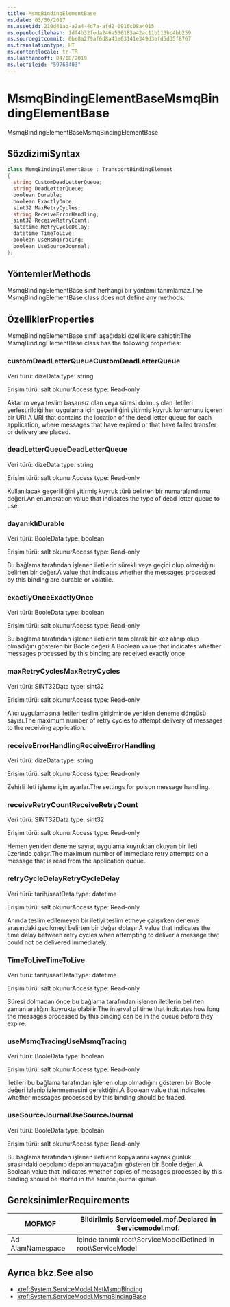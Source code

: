```yaml
---
title: MsmqBindingElementBase
ms.date: 03/30/2017
ms.assetid: 210d41ab-a2a4-4d7a-afd2-0916c08a4015
ms.openlocfilehash: 1df4b32feda246a536183a42ac11b113bc4bb259
ms.sourcegitcommit: 0be8a279af6d8a43e03141e349d3efd5d35f8767
ms.translationtype: HT
ms.contentlocale: tr-TR
ms.lasthandoff: 04/18/2019
ms.locfileid: "59768403"
---
```

# <a name="msmqbindingelementbase"></a><span data-ttu-id="cd7a9-102">MsmqBindingElementBase</span><span class="sxs-lookup"><span data-stu-id="cd7a9-102">MsmqBindingElementBase</span></span>
<span data-ttu-id="cd7a9-103">MsmqBindingElementBase</span><span class="sxs-lookup"><span data-stu-id="cd7a9-103">MsmqBindingElementBase</span></span>  
  
## <a name="syntax"></a><span data-ttu-id="cd7a9-104">Sözdizimi</span><span class="sxs-lookup"><span data-stu-id="cd7a9-104">Syntax</span></span>  
  
```csharp  
class MsmqBindingElementBase : TransportBindingElement  
{  
  string CustomDeadLetterQueue;  
  string DeadLetterQueue;  
  boolean Durable;  
  boolean ExactlyOnce;  
  sint32 MaxRetryCycles;  
  string ReceiveErrorHandling;  
  sint32 ReceiveRetryCount;  
  datetime RetryCycleDelay;  
  datetime TimeToLive;  
  boolean UseMsmqTracing;  
  boolean UseSourceJournal;  
};  
```  
  
## <a name="methods"></a><span data-ttu-id="cd7a9-105">Yöntemler</span><span class="sxs-lookup"><span data-stu-id="cd7a9-105">Methods</span></span>  
 <span data-ttu-id="cd7a9-106">MsmqBindingElementBase sınıf herhangi bir yöntemi tanımlamaz.</span><span class="sxs-lookup"><span data-stu-id="cd7a9-106">The MsmqBindingElementBase class does not define any methods.</span></span>  
  
## <a name="properties"></a><span data-ttu-id="cd7a9-107">Özellikler</span><span class="sxs-lookup"><span data-stu-id="cd7a9-107">Properties</span></span>  
 <span data-ttu-id="cd7a9-108">MsmqBindingElementBase sınıfı aşağıdaki özelliklere sahiptir:</span><span class="sxs-lookup"><span data-stu-id="cd7a9-108">The MsmqBindingElementBase class has the following properties:</span></span>  
  
### <a name="customdeadletterqueue"></a><span data-ttu-id="cd7a9-109">customDeadLetterQueue</span><span class="sxs-lookup"><span data-stu-id="cd7a9-109">CustomDeadLetterQueue</span></span>  
 <span data-ttu-id="cd7a9-110">Veri türü: dize</span><span class="sxs-lookup"><span data-stu-id="cd7a9-110">Data type: string</span></span>  
  
 <span data-ttu-id="cd7a9-111">Erişim türü: salt okunur</span><span class="sxs-lookup"><span data-stu-id="cd7a9-111">Access type: Read-only</span></span>  
  
 <span data-ttu-id="cd7a9-112">Aktarım veya teslim başarısız olan veya süresi dolmuş olan iletileri yerleştirildiği her uygulama için geçerliliğini yitirmiş kuyruk konumunu içeren bir URI.</span><span class="sxs-lookup"><span data-stu-id="cd7a9-112">A URI that contains the location of the dead letter queue for each application, where messages that have expired or that have failed transfer or delivery are placed.</span></span>  
  
### <a name="deadletterqueue"></a><span data-ttu-id="cd7a9-113">deadLetterQueue</span><span class="sxs-lookup"><span data-stu-id="cd7a9-113">DeadLetterQueue</span></span>  
 <span data-ttu-id="cd7a9-114">Veri türü: dize</span><span class="sxs-lookup"><span data-stu-id="cd7a9-114">Data type: string</span></span>  
  
 <span data-ttu-id="cd7a9-115">Erişim türü: salt okunur</span><span class="sxs-lookup"><span data-stu-id="cd7a9-115">Access type: Read-only</span></span>  
  
 <span data-ttu-id="cd7a9-116">Kullanılacak geçerliliğini yitirmiş kuyruk türü belirten bir numaralandırma değeri.</span><span class="sxs-lookup"><span data-stu-id="cd7a9-116">An enumeration value that indicates the type of dead letter queue to use.</span></span>  
  
### <a name="durable"></a><span data-ttu-id="cd7a9-117">dayanıklı</span><span class="sxs-lookup"><span data-stu-id="cd7a9-117">Durable</span></span>  
 <span data-ttu-id="cd7a9-118">Veri türü: Boole</span><span class="sxs-lookup"><span data-stu-id="cd7a9-118">Data type: boolean</span></span>  
  
 <span data-ttu-id="cd7a9-119">Erişim türü: salt okunur</span><span class="sxs-lookup"><span data-stu-id="cd7a9-119">Access type: Read-only</span></span>  
  
 <span data-ttu-id="cd7a9-120">Bu bağlama tarafından işlenen iletilerin sürekli veya geçici olup olmadığını belirten bir değer.</span><span class="sxs-lookup"><span data-stu-id="cd7a9-120">A value that indicates whether the messages processed by this binding are durable or volatile.</span></span>  
  
### <a name="exactlyonce"></a><span data-ttu-id="cd7a9-121">exactlyOnce</span><span class="sxs-lookup"><span data-stu-id="cd7a9-121">ExactlyOnce</span></span>  
 <span data-ttu-id="cd7a9-122">Veri türü: Boole</span><span class="sxs-lookup"><span data-stu-id="cd7a9-122">Data type: boolean</span></span>  
  
 <span data-ttu-id="cd7a9-123">Erişim türü: salt okunur</span><span class="sxs-lookup"><span data-stu-id="cd7a9-123">Access type: Read-only</span></span>  
  
 <span data-ttu-id="cd7a9-124">Bu bağlama tarafından işlenen iletilerin tam olarak bir kez alınıp olup olmadığını gösteren bir Boole değeri.</span><span class="sxs-lookup"><span data-stu-id="cd7a9-124">A Boolean value that indicates whether messages processed by this binding are received exactly once.</span></span>  
  
### <a name="maxretrycycles"></a><span data-ttu-id="cd7a9-125">maxRetryCycles</span><span class="sxs-lookup"><span data-stu-id="cd7a9-125">MaxRetryCycles</span></span>  
 <span data-ttu-id="cd7a9-126">Veri türü: SINT32</span><span class="sxs-lookup"><span data-stu-id="cd7a9-126">Data type: sint32</span></span>  
  
 <span data-ttu-id="cd7a9-127">Erişim türü: salt okunur</span><span class="sxs-lookup"><span data-stu-id="cd7a9-127">Access type: Read-only</span></span>  
  
 <span data-ttu-id="cd7a9-128">Alıcı uygulamasına iletileri teslim girişiminde yeniden deneme döngüsü sayısı.</span><span class="sxs-lookup"><span data-stu-id="cd7a9-128">The maximum number of retry cycles to attempt delivery of messages to the receiving application.</span></span>  
  
### <a name="receiveerrorhandling"></a><span data-ttu-id="cd7a9-129">receiveErrorHandling</span><span class="sxs-lookup"><span data-stu-id="cd7a9-129">ReceiveErrorHandling</span></span>  
 <span data-ttu-id="cd7a9-130">Veri türü: dize</span><span class="sxs-lookup"><span data-stu-id="cd7a9-130">Data type: string</span></span>  
  
 <span data-ttu-id="cd7a9-131">Erişim türü: salt okunur</span><span class="sxs-lookup"><span data-stu-id="cd7a9-131">Access type: Read-only</span></span>  
  
 <span data-ttu-id="cd7a9-132">Zehirli ileti işleme için ayarlar.</span><span class="sxs-lookup"><span data-stu-id="cd7a9-132">The settings for poison message handling.</span></span>  
  
### <a name="receiveretrycount"></a><span data-ttu-id="cd7a9-133">receiveRetryCount</span><span class="sxs-lookup"><span data-stu-id="cd7a9-133">ReceiveRetryCount</span></span>  
 <span data-ttu-id="cd7a9-134">Veri türü: SINT32</span><span class="sxs-lookup"><span data-stu-id="cd7a9-134">Data type: sint32</span></span>  
  
 <span data-ttu-id="cd7a9-135">Erişim türü: salt okunur</span><span class="sxs-lookup"><span data-stu-id="cd7a9-135">Access type: Read-only</span></span>  
  
 <span data-ttu-id="cd7a9-136">Hemen yeniden deneme sayısı, uygulama kuyruktan okuyan bir ileti üzerinde çalışır.</span><span class="sxs-lookup"><span data-stu-id="cd7a9-136">The maximum number of immediate retry attempts on a message that is read from the application queue.</span></span>  
  
### <a name="retrycycledelay"></a><span data-ttu-id="cd7a9-137">retryCycleDelay</span><span class="sxs-lookup"><span data-stu-id="cd7a9-137">RetryCycleDelay</span></span>  
 <span data-ttu-id="cd7a9-138">Veri türü: tarih/saat</span><span class="sxs-lookup"><span data-stu-id="cd7a9-138">Data type: datetime</span></span>  
  
 <span data-ttu-id="cd7a9-139">Erişim türü: salt okunur</span><span class="sxs-lookup"><span data-stu-id="cd7a9-139">Access type: Read-only</span></span>  
  
 <span data-ttu-id="cd7a9-140">Anında teslim edilemeyen bir iletiyi teslim etmeye çalışırken deneme arasındaki gecikmeyi belirten bir değer dolaşır.</span><span class="sxs-lookup"><span data-stu-id="cd7a9-140">A value that indicates the time delay between retry cycles when attempting to deliver a message that could not be delivered immediately.</span></span>  
  
### <a name="timetolive"></a><span data-ttu-id="cd7a9-141">TimeToLive</span><span class="sxs-lookup"><span data-stu-id="cd7a9-141">TimeToLive</span></span>  
 <span data-ttu-id="cd7a9-142">Veri türü: tarih/saat</span><span class="sxs-lookup"><span data-stu-id="cd7a9-142">Data type: datetime</span></span>  
  
 <span data-ttu-id="cd7a9-143">Erişim türü: salt okunur</span><span class="sxs-lookup"><span data-stu-id="cd7a9-143">Access type: Read-only</span></span>  
  
 <span data-ttu-id="cd7a9-144">Süresi dolmadan önce bu bağlama tarafından işlenen iletilerin belirten zaman aralığını kuyrukta olabilir.</span><span class="sxs-lookup"><span data-stu-id="cd7a9-144">The interval of time that indicates how long the messages processed by this binding can be in the queue before they expire.</span></span>  
  
### <a name="usemsmqtracing"></a><span data-ttu-id="cd7a9-145">useMsmqTracing</span><span class="sxs-lookup"><span data-stu-id="cd7a9-145">UseMsmqTracing</span></span>  
 <span data-ttu-id="cd7a9-146">Veri türü: Boole</span><span class="sxs-lookup"><span data-stu-id="cd7a9-146">Data type: boolean</span></span>  
  
 <span data-ttu-id="cd7a9-147">Erişim türü: salt okunur</span><span class="sxs-lookup"><span data-stu-id="cd7a9-147">Access type: Read-only</span></span>  
  
 <span data-ttu-id="cd7a9-148">İletileri bu bağlama tarafından işlenen olup olmadığını gösteren bir Boole değeri izlenip izlenmemesini gerektiğini.</span><span class="sxs-lookup"><span data-stu-id="cd7a9-148">A Boolean value that indicates whether messages processed by this binding should be traced.</span></span>  
  
### <a name="usesourcejournal"></a><span data-ttu-id="cd7a9-149">useSourceJournal</span><span class="sxs-lookup"><span data-stu-id="cd7a9-149">UseSourceJournal</span></span>  
 <span data-ttu-id="cd7a9-150">Veri türü: Boole</span><span class="sxs-lookup"><span data-stu-id="cd7a9-150">Data type: boolean</span></span>  
  
 <span data-ttu-id="cd7a9-151">Erişim türü: salt okunur</span><span class="sxs-lookup"><span data-stu-id="cd7a9-151">Access type: Read-only</span></span>  
  
 <span data-ttu-id="cd7a9-152">Bu bağlama tarafından işlenen iletilerin kopyalarını kaynak günlük sırasındaki depolanıp depolanmayacağını gösteren bir Boole değeri.</span><span class="sxs-lookup"><span data-stu-id="cd7a9-152">A Boolean value that indicates whether copies of messages processed by this binding should be stored in the source journal queue.</span></span>  
  
## <a name="requirements"></a><span data-ttu-id="cd7a9-153">Gereksinimler</span><span class="sxs-lookup"><span data-stu-id="cd7a9-153">Requirements</span></span>  
  
|<span data-ttu-id="cd7a9-154">MOF</span><span class="sxs-lookup"><span data-stu-id="cd7a9-154">MOF</span></span>|<span data-ttu-id="cd7a9-155">Bildirilmiş Servicemodel.mof.</span><span class="sxs-lookup"><span data-stu-id="cd7a9-155">Declared in Servicemodel.mof.</span></span>|  
|---------|-----------------------------------|  
|<span data-ttu-id="cd7a9-156">Ad Alanı</span><span class="sxs-lookup"><span data-stu-id="cd7a9-156">Namespace</span></span>|<span data-ttu-id="cd7a9-157">İçinde tanımlı root\ServiceModel</span><span class="sxs-lookup"><span data-stu-id="cd7a9-157">Defined in root\ServiceModel</span></span>|  
  
## <a name="see-also"></a><span data-ttu-id="cd7a9-158">Ayrıca bkz.</span><span class="sxs-lookup"><span data-stu-id="cd7a9-158">See also</span></span>

- <xref:System.ServiceModel.NetMsmqBinding>
- <xref:System.ServiceModel.MsmqBindingBase>
